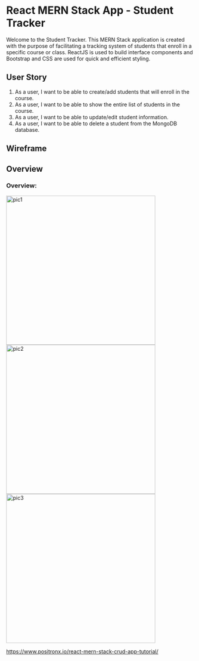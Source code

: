 # React MERN Stack App - Student Tracker

Welcome to the Student Tracker. This MERN Stack application is created with the purpose of facilitating a tracking system of students that enroll in a specific course or class. ReactJS is used to build interface components and Bootstrap and CSS are used for quick and efficient styling. 

## User Story

1. As a user, I want to be able to create/add students that will enroll in the course.
2. As a user, I want to be able to show the entire list of students in the course.
3. As a user, I want to be able to update/edit student information.
4. As a user, I want to be able to delete a student from the MongoDB database. 

##  Wireframe

##  Overview


### Overview:
<img width="400" alt="pic1" src="https://user-images.githubusercontent.com/57623682/208757047-fac3c0de-256f-4c07-9862-d5a3c8f1f99e.PNG">

<img width="400" alt="pic2" src="https://user-images.githubusercontent.com/57623682/208757012-283322d5-88fa-4760-8622-e1253cf217a1.PNG">

<img width="400" alt="pic3" src="https://user-images.githubusercontent.com/57623682/208756941-50f027ff-8c4a-4a07-9397-a862f2503a21.PNG">



https://www.positronx.io/react-mern-stack-crud-app-tutorial/
